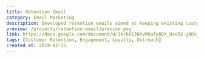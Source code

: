 ```yaml
---
title: Retention Email
category: Email Marketing
description: Developed retention emails aimed at keeping existing customers engaged and fostering loyalty.
preview: /projects/retention-email/preview.png
link: https://docs.google.com/document/d/1krb8136KvM0afy8DX_Hve5X-jADsj0Ox9s--6uE9UwU
tags: [Customer Retention, Engagement, Loyalty, Outreach]
created_at: 2019-02-15
---
```

